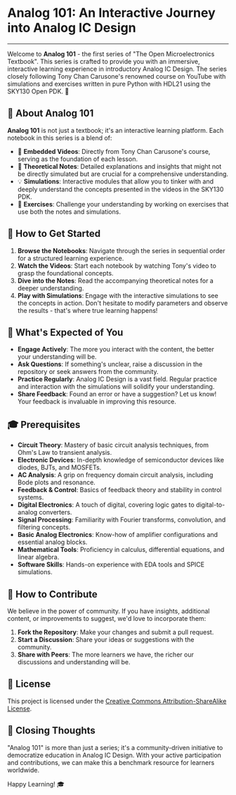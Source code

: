 # Analog 101: An Interactive Journey into Analog IC Design

---

Welcome to **Analog 101** - the first series of "The Open Microelectronics Textbook". This series is crafted to provide you with an immersive, interactive learning experience in introductory Analog IC Design. The series closely following Tony Chan Carusone's renowned course on YouTube with simulations and exercises written in pure Python with HDL21 using the SKY130 Open PDK. 🚀

## 📘 About Analog 101

**Analog 101** is not just a textbook; it's an interactive learning platform. Each notebook in this series is a blend of:

- 🎥 **Embedded Videos**: Directly from Tony Chan Carusone's course, serving as the foundation of each lesson.
- 📝 **Theoretical Notes**: Detailed explanations and insights that might not be directly simulated but are crucial for a comprehensive understanding.
- 💡 **Simulations**: Interactive modules that allow you to tinker with and deeply understand the concepts presented in the videos in the SKY130 PDK.
- 🧠 **Exercises**: Challenge your understanding by working on exercises that use both the notes and simulations.

## 🚀 How to Get Started

1. **Browse the Notebooks**: Navigate through the series in sequential order for a structured learning experience.
2. **Watch the Videos**: Start each notebook by watching Tony's video to grasp the foundational concepts.
3. **Dive into the Notes**: Read the accompanying theoretical notes for a deeper understanding.
4. **Play with Simulations**: Engage with the interactive simulations to see the concepts in action. Don't hesitate to modify parameters and observe the results - that's where true learning happens!

## 🌱 What's Expected of You

- **Engage Actively**: The more you interact with the content, the better your understanding will be.
- **Ask Questions**: If something's unclear, raise a discussion in the repository or seek answers from the community.
- **Practice Regularly**: Analog IC Design is a vast field. Regular practice and interaction with the simulations will solidify your understanding.
- **Share Feedback**: Found an error or have a suggestion? Let us know! Your feedback is invaluable in improving this resource.

## 🎓 Prerequisites

- **Circuit Theory**: Mastery of basic circuit analysis techniques, from Ohm's Law to transient analysis.
- **Electronic Devices**: In-depth knowledge of semiconductor devices like diodes, BJTs, and MOSFETs.
- **AC Analysis**: A grip on frequency domain circuit analysis, including Bode plots and resonance.
- **Feedback & Control**: Basics of feedback theory and stability in control systems.
- **Digital Electronics**: A touch of digital, covering logic gates to digital-to-analog converters.
- **Signal Processing**: Familiarity with Fourier transforms, convolution, and filtering concepts.
- **Basic Analog Electronics**: Know-how of amplifier configurations and essential analog blocks.
- **Mathematical Tools**: Proficiency in calculus, differential equations, and linear algebra.
- **Software Skills**: Hands-on experience with EDA tools and SPICE simulations.

## 🤝 How to Contribute

We believe in the power of community. If you have insights, additional content, or improvements to suggest, we'd love to incorporate them:

1. **Fork the Repository**: Make your changes and submit a pull request.
2. **Start a Discussion**: Share your ideas or suggestions with the community.
3. **Share with Peers**: The more learners we have, the richer our discussions and understanding will be.

## 📜 License

This project is licensed under the [Creative Commons Attribution-ShareAlike License](https://creativecommons.org/licenses/by-sa/4.0/).

## 🌟 Closing Thoughts

"Analog 101" is more than just a series; it's a community-driven initiative to democratize education in Analog IC Design. With your active participation and contributions, we can make this a benchmark resource for learners worldwide.

Happy Learning! 🎓